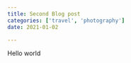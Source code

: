 ```yaml
---
title: Second Blog post
categories: ['travel', 'photography']
date: 2021-01-02

---
```


Hello world